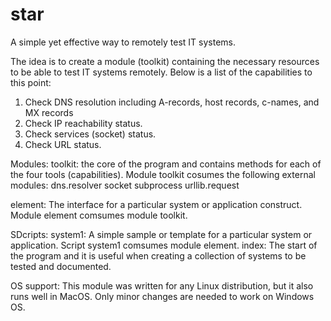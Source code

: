 star
====

A simple yet effective way to remotely test IT systems. 

The idea is to create a module (toolkit) containing the necessary resources to be able to test IT systems remotely.
Below is a list of the capabilities to this point:
1. Check DNS resolution including A-records, host records, c-names, and MX records
2. Check IP reachability status.
3. Check services (socket) status. 
4. Check URL status.

Modules:
toolkit: the core of the program and contains methods for each of the four tools (capabilities). Module toolkit
cosumes the following external modules:
  dns.resolver
  socket
  subprocess
  urllib.request

element: The interface for a particular system or application construct. Module element comsumes module toolkit.

SDcripts:
system1: A simple sample or template for a particular system or application. Script system1 comsumes module
element.
index: The start of the program and it is useful when creating a collection of systems to be tested and documented. 
  


OS support:
This module was written for any Linux distribution, but it also runs well in MacOS.
Only minor changes are needed to work on Windows OS.
